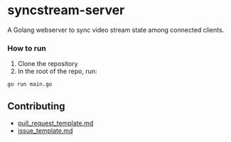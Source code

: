 # syncstream-server

A Golang webserver to sync video stream state among connected clients.

### How to run
1. Clone the repository
2. In the root of the repo, run:
``` shell
go run main.go
```

## Contributing
+ [pull_request_template.md](./pull_request_template.md)
+ [issue_template.md](./issue_template.md)
